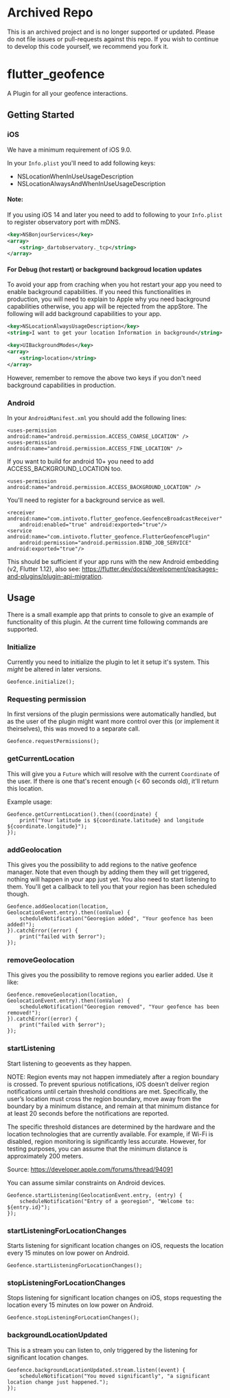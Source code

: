 # Archived Repo

This is an archived project and is no longer supported or updated. Please do not file issues or pull-requests against this repo. If you wish to continue to develop this code yourself, we recommend you fork it.

# flutter_geofence

A Plugin for all your geofence interactions.

## Getting Started

### iOS

We have a minimum requirement of iOS 9.0.

In your `Info.plist` you'll need to add following keys:

- NSLocationWhenInUseUsageDescription
- NSLocationAlwaysAndWhenInUseUsageDescription

#### Note:
 If you using iOS 14 and later you need to add to following to your `Info.plist` to register observatory port with mDNS. 
 
```xml
<key>NSBonjourServices</key>
<array>
    <string>_dartobservatory._tcp</string>
</array>
```

#### For Debug (hot restart) or background backgroud location updates
To avoid your app from craching when you hot restart your app you need to enable background capabilities. If you need this functionalities in production, you will need to explain to Apple why you need background capabilities otherwise, you app will be rejected from the appStore. The following will add background capabilities to your app. 

```xml 
<key>NSLocationAlwaysUsageDescription</key>
<string>I want to get your location Information in background</string>

<key>UIBackgroundModes</key>
<array>
    <string>location</string>
</array>
```
However, remember to remove the above two keys if you don't need background capabilities in production. 

### Android

In your `AndroidManifest.xml` you should add the following lines:

```
<uses-permission android:name="android.permission.ACCESS_COARSE_LOCATION" />
<uses-permission android:name="android.permission.ACCESS_FINE_LOCATION" />
```

If you want to build for android 10+ you need to add ACCESS_BACKGROUND_LOCATION too.

```
<uses-permission android:name="android.permission.ACCESS_BACKGROUND_LOCATION" />
```

You'll need to register for a background service as well.

```
<receiver android:name="com.intivoto.flutter_geofence.GeofenceBroadcastReceiver"
    android:enabled="true" android:exported="true"/>
<service android:name="com.intivoto.flutter_geofence.FlutterGeofencePlugin"
    android:permission="android.permission.BIND_JOB_SERVICE" android:exported="true"/>
```

This should be sufficient if your app runs with the new Android embedding (v2, Flutter 1.12), also see: https://flutter.dev/docs/development/packages-and-plugins/plugin-api-migration.

## Usage

There is a small example app that prints to console to give an example of functionality of this plugin. At the current time following commands are supported.

### Initialize

Currently you need to initialize the plugin to let it setup it's system. This _might_ be altered in later versions.

```
Geofence.initialize();
```

### Requesting permission

In first versions of the plugin permissions were automatically handled, but as the user of the plugin might want more control over this (or implement it theirselves), this was moved to a separate call.

```
Geofence.requestPermissions();
```

### getCurrentLocation

This will give you a `Future` which will resolve with the current `Coordinate` of the user. If there is one that's recent enough (< 60 seconds old), it'll return this location.

Example usage:

```
Geofence.getCurrentLocation().then((coordinate) {
    print("Your latitude is ${coordinate.latitude} and longitude ${coordinate.longitude}");
});
```

### addGeolocation

This gives you the possibility to add regions to the native geofence manager. Note that even though by adding them they will get triggered, nothing will happen in your app just yet. You also need to start listening to them. You'll get a callback to tell you that your region has been scheduled though.

```
Geofence.addGeolocation(location, GeolocationEvent.entry).then((onValue) {
    scheduleNotification("Georegion added", "Your geofence has been added!");
}).catchError((error) {
    print("failed with $error");
});
```

### removeGeolocation

This gives you the possibility to remove regions you earlier added. Use it like:

```
Geofence.removeGeolocation(location, GeolocationEvent.entry).then((onValue) {
    scheduleNotification("Georegion removed", "Your geofence has been removed!");
}).catchError((error) {
    print("failed with $error");
});
```

### startListening

Start listening to geoevents as they happen.

NOTE:
Region events may not happen immediately after a region boundary is crossed. To prevent spurious notifications, iOS doesn’t deliver region notifications until certain threshold conditions are met. Specifically, the user’s location must cross the region boundary, move away from the boundary by a minimum distance, and remain at that minimum distance for at least 20 seconds before the notifications are reported.

The specific threshold distances are determined by the hardware and the location technologies that are currently available. For example, if Wi-Fi is disabled, region monitoring is significantly less accurate. However, for testing purposes, you can assume that the minimum distance is approximately 200 meters.

Source: https://developer.apple.com/forums/thread/94091

You can assume similar constraints on Android devices.

```
Geofence.startListening(GeolocationEvent.entry, (entry) {
    scheduleNotification("Entry of a georegion", "Welcome to: ${entry.id}");
});
```

### startListeningForLocationChanges

Starts listening for significant location changes on iOS, requests the location every 15 minutes on low power on Android.

```
Geofence.startListeningForLocationChanges();
```

### stopListeningForLocationChanges

Stops listening for significant location changes on iOS, stops requesting the location every 15 minutes on low power on Android.

```
Geofence.stopListeningForLocationChanges();
```

### backgroundLocationUpdated

This is a stream you can listen to, only triggered by the listening for significant location changes.

```
Geofence.backgroundLocationUpdated.stream.listen((event) {
    scheduleNotification("You moved significantly", "a significant location change just happened.");
});
```
